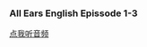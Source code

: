 ### All Ears English Epissode 1-3

[点我听音频](https://www.ximalaya.com/thirdparty/player/sound/player.html?id=192810720&type=red)
